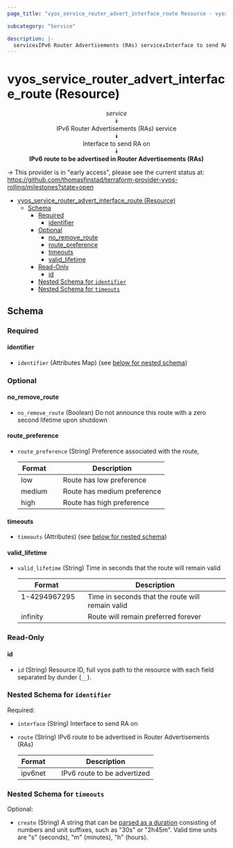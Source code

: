 ```yaml
---
page_title: "vyos_service_router_advert_interface_route Resource - vyos"

subcategory: "Service"

description: |-
  service⯯IPv6 Router Advertisements (RAs) service⯯Interface to send RA on⯯IPv6 route to be advertised in Router Advertisements (RAs)
---
```


# vyos_service_router_advert_interface_route (Resource)
<center>

*service*  
⯯  
IPv6 Router Advertisements (RAs) service  
⯯  
Interface to send RA on  
⯯  
**IPv6 route to be advertised in Router Advertisements (RAs)**


</center>

-> This provider is in "early access", please see the current status at: https://github.com/thomasfinstad/terraform-provider-vyos-rolling/milestones?state=open

<!--TOC-->

- [vyos_service_router_advert_interface_route (Resource)](#vyos_service_router_advert_interface_route-resource)
  - [Schema](#schema)
    - [Required](#required)
      - [identifier](#identifier)
    - [Optional](#optional)
      - [no_remove_route](#no_remove_route)
      - [route_preference](#route_preference)
      - [timeouts](#timeouts)
      - [valid_lifetime](#valid_lifetime)
    - [Read-Only](#read-only)
      - [id](#id)
    - [Nested Schema for `identifier`](#nested-schema-for-identifier)
    - [Nested Schema for `timeouts`](#nested-schema-for-timeouts)

<!--TOC-->

<!-- schema generated by tfplugindocs -->
## Schema

### Required

#### identifier
- `identifier` (Attributes Map) (see [below for nested schema](#nestedatt--identifier))

### Optional

#### no_remove_route
- `no_remove_route` (Boolean) Do not announce this route with a zero second lifetime upon shutdown
#### route_preference
- `route_preference` (String) Preference associated with the route,

    |  Format  &emsp;|  Description                  |
    |----------|-------------------------------|
    |  low     &emsp;|  Route has low preference     |
    |  medium  &emsp;|  Route has medium preference  |
    |  high    &emsp;|  Route has high preference    |
#### timeouts
- `timeouts` (Attributes) (see [below for nested schema](#nestedatt--timeouts))
#### valid_lifetime
- `valid_lifetime` (String) Time in seconds that the route will remain valid

    |  Format        &emsp;|  Description                                       |
    |----------------|----------------------------------------------------|
    |  1-4294967295  &emsp;|  Time in seconds that the route will remain valid  |
    |  infinity      &emsp;|  Route will remain preferred forever               |

### Read-Only

#### id
- `id` (String) Resource ID, full vyos path to the resource with each field separated by dunder (`__`).

<a id="nestedatt--identifier"></a>
### Nested Schema for `identifier`

Required:

- `interface` (String) Interface to send RA on
- `route` (String) IPv6 route to be advertised in Router Advertisements (RAs)

    |  Format   &emsp;|  Description                  |
    |-----------|-------------------------------|
    |  ipv6net  &emsp;|  IPv6 route to be advertized  |


<a id="nestedatt--timeouts"></a>
### Nested Schema for `timeouts`

Optional:

- `create` (String) A string that can be [parsed as a duration](https://pkg.go.dev/time#ParseDuration) consisting of numbers and unit suffixes, such as &#34;30s&#34; or &#34;2h45m&#34;. Valid time units are &#34;s&#34; (seconds), &#34;m&#34; (minutes), &#34;h&#34; (hours).

